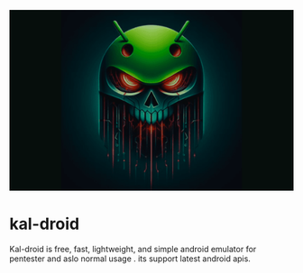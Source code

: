
![Alt text](bg.png)
# kal-droid
Kal-droid is free, fast, lightweight, and simple  android emulator for pentester and aslo normal usage  . its support latest android apis.
